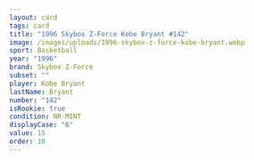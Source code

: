 ```yaml
---
layout: card
tags: card
title: "1996 Skybox Z-Force Kobe Bryant #142"
image: /images/uploads/1996-skybox-z-force-kobe-bryant.webp
sport: Basketball
year: "1996"
brand: Skybox Z-Force
subset: ""
player: Kobe Bryant
lastName: Bryant
number: "142"
isRookie: true
condition: NR-MINT
displayCase: "6"
value: 15
order: 10
---
```

